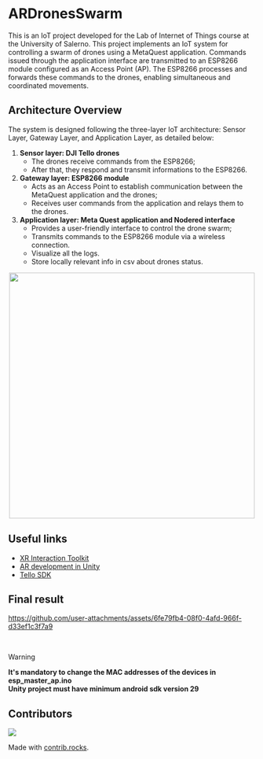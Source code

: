 # ARDronesSwarm
This is an IoT project developed for the Lab of Internet of Things course at the University of Salerno. This project implements an IoT system for controlling a swarm of drones using a MetaQuest application. Commands issued through the application interface are transmitted to an ESP8266 module configured as an Access Point (AP). The ESP8266 processes and forwards these commands to the drones, enabling simultaneous and coordinated movements.

## Architecture Overview
The system is designed following the three-layer IoT architecture: Sensor Layer, Gateway Layer, and Application Layer, as detailed below:
1. **Sensor layer: DJI Tello drones**
    - The drones receive commands from the ESP8266;
    - After that, they respond and transmit informations to the ESP8266.
2. **Gateway layer: ESP8266 module**
   - Acts as an Access Point to establish communication between the MetaQuest application and the drones;
   - Receives user commands from the application and relays them to the drones.
3. **Application layer: Meta Quest application and Nodered interface**
   - Provides a user-friendly interface to control the drone swarm;
   - Transmits commands to the ESP8266 module via a wireless connection.
   - Visualize all the logs.
   - Store locally relevant info in csv about drones status.
<p align="center">
    <img src="https://github.com/user-attachments/assets/f2e8bfa1-41a5-4a8c-be10-136be7a79af1" width=500 height=500>
</p>

## Useful links
- [XR Interaction Toolkit](https://docs.unity3d.com/Packages/com.unity.xr.interaction.toolkit@3.0/manual/index.html)
- [AR development in Unity](https://docs.unity3d.com/6000.0/Documentation/Manual/AROverview.html)
- [Tello SDK](https://dl-cdn.ryzerobotics.com/downloads/Tello/Tello%20SDK%202.0%20User%20Guide.pdf)

## Final result
https://github.com/user-attachments/assets/6fe79fb4-08f0-4afd-966f-d33ef1c3f7a9

<br>

> [!WARNING] 
> **It's mandatory to change the MAC addresses of the devices in esp_master_ap.ino** <br>
> **Unity project must have minimum android sdk version 29**

## Contributors
<a href="https://github.com/VanniMaceria/Progetto-LabIoT/graphs/contributors">
  <img src="https://contrib.rocks/image?repo=VanniMaceria/Progetto-LabIoT" />
</a>

Made with [contrib.rocks](https://contrib.rocks).
